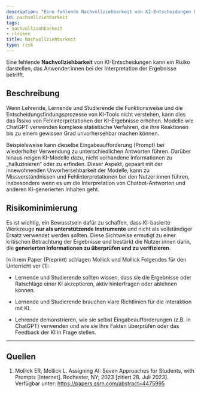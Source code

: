 ```yaml
---
description: "Eine fehlende Nachvollziehbarkeit von KI-Entscheidungen kann ein Risiko darstellen, das Anwender:innen bei der Interpretation der Ergebnisse betrifft."
id: nachvollziehbarkeit
tags:
- nachvollziehbarkeit
- risiken
title: Nachvollziehbarkeit
type: risk
---
```



Eine fehlende **Nachvollziehbarkeit** von KI-Entscheidungen kann ein Risiko darstellen, das Anwender:innen bei der Interpretation der Ergebnisse betrifft.


## Beschreibung

Wenn Lehrende, Lernende und Studierende die Funktionsweise und die Entscheidungsfindungsprozesse von KI-Tools nicht verstehen, kann dies das Risiko von Fehlinterpretationen der KI-Ergebnisse erhöhen. Modelle wie ChatGPT verwenden komplexe statistische Verfahren, die ihre Reaktionen bis zu einem gewissen Grad unvorhersehbar machen können.

Beispielsweise kann dieselbe Eingabeaufforderung (Prompt) bei wiederholter Verwendung zu unterschiedlichen Antworten führen. Darüber hinaus neigen KI-Modelle dazu, nicht vorhandene Informationen zu „halluzinieren“ oder zu erfinden. Dieser Aspekt, gepaart mit der innewohnenden Unvorhersehbarkeit der Modelle, kann zu Missverständnissen und Fehlinterpretationen bei den Nutzer:innen führen, insbesondere wenn es um die Interpretation von Chatbot-Antworten und anderen KI-generierten Inhalten geht.


## Risikominimierung

Es ist wichtig, ein Bewusstsein dafür zu schaffen, dass KI-basierte Werkzeuge **nur als unterstützende Instrumente** und nicht als vollständiger Ersatz verwendet werden sollten. Diese Sichtweise ermutigt zu einer kritischen Betrachtung der Ergebnisse und bestärkt die Nutzer:innen darin, die **generierten Informationen zu überprüfen und zu verifizieren**.

In ihrem Paper (Preprint) schlagen Mollick und Mollick Folgendes für den Unterricht vor (1):

- Lernende und Studierende sollten wissen, dass sie die Ergebnisse oder Ratschläge einer KI akzeptieren, aktiv hinterfragen oder ablehnen können. 

- Lernende und Studierende brauchen klare Richtlinien für die Interaktion mit KI.

- Lehrende demonstrieren, wie sie selbst Eingabeaufforderungen (z.B. in ChatGPT) verwenden und wie sie ihre Fakten überprüfen oder das Feedback der KI in Frage stellen. 


---


## Quellen

1.	Mollick ER, Mollick L. Assigning AI: Seven Approaches for Students, with Prompts [Internet]. Rochester, NY; 2023 [zitiert 28. Juli 2023]. Verfügbar unter: https://papers.ssrn.com/abstract=4475995